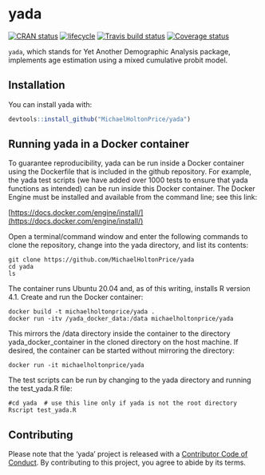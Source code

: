 
<!-- README.md is generated from README.Rmd. Please edit that file -->

# yada

[![CRAN
status](https://www.r-pkg.org/badges/version/yada)](https://cran.r-project.org/package=yada)
[![lifecycle](https://img.shields.io/badge/lifecycle-experimental-orange.svg)](https://www.tidyverse.org/lifecycle/#experimental)
[![Travis build
status](https://travis-ci.org/eehh-stanford/yada.svg?branch=identif)](https://travis-ci.org/eehh-stanford/yada)
[![Coverage
status](https://codecov.io/gh/eehh-stanford/yada/branch/identif/graph/badge.svg)](https://codecov.io/github/eehh-stanford/yada?branch=identif)

`yada`, which stands for Yet Another Demographic Analysis package,
implements age estimation using a mixed cumulative probit model.

## Installation

You can install yada with:

``` r
devtools::install_github("MichaelHoltonPrice/yada")
```

## Running yada in a Docker container
To guarantee reproducibility, yada can be run inside a Docker container using
the Dockerfile that is included in the github repository. For example, the
yada test scripts (we have added over 1000 tests to ensure that yada functions
as intended) can be run inside this Docker container. The Docker Engine must be
installed and available from the command line; see this link:

[https://docs.docker.com/engine/install/](https://docs.docker.com/engine/install/)

Open a terminal/command window and enter the following commands to clone the
repository, change into the yada directory, and list its contents:

```console
git clone https://github.com/MichaelHoltonPrice/yada
cd yada
ls
```

The container runs Ubuntu 20.04 and, as of this writing, installs R version
4.1. Create and run the Docker container:

```console
docker build -t michaelholtonprice/yada .
docker run -itv /yada_docker_data:/data michaelholtonprice/yada
```

This mirrors the /data directory inside the container to the directory
yada_docker_container in the cloned directory on the host machine. If desired,
the container can be started without mirroring the directory:

```console
docker run -it michaelholtonprice/yada
```

The test scripts can be run by changing to the yada directory and running the
test_yada.R file:

```console
#cd yada  # use this line only if yada is not the root directory
Rscript test_yada.R
```


## Contributing

Please note that the ‘yada’ project is released with a [Contributor Code
of Conduct](.github/CODE_OF_CONDUCT.md). By contributing to this
project, you agree to abide by its terms.
